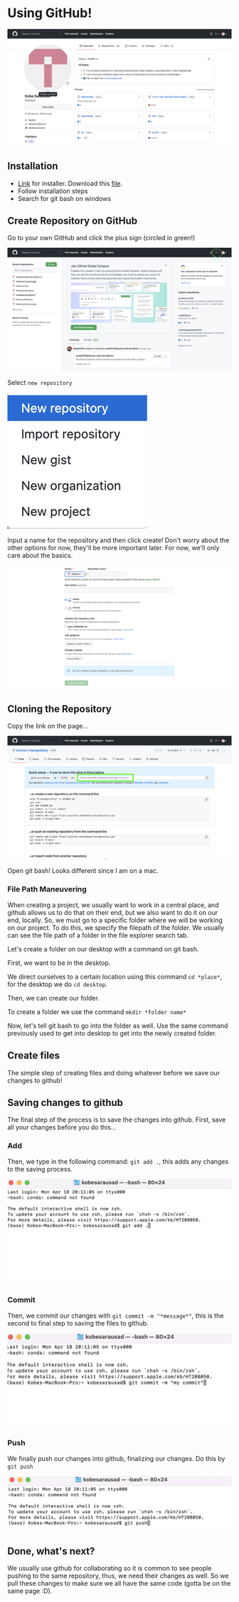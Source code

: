 # Using GitHub!

![](cover.png)

## Installation

- [Link](https://gitforwindows.org/) for installer. Download this [file](https://github.com/git-for-windows/git/releases/download/v2.35.3.windows.1/Git-2.35.3-32-bit.exe).
- Follow installation steps
- Search for git bash on windows

## Create Repository on GitHub

Go to your own GitHub and click the plus sign (circled in green!)

![](pic1.png)

Select `new repository`

![](pic2.png)

Input a name for the repository and then click create! Don't worry about the other options for now, they'll be more important later. For now, we'll only care about the basics.

![](pic3.png)

## Cloning the Repository

Copy the link on the page...

![](pic4.png)

Open git bash! Looks different since I am on a mac.

### File Path Maneuvering 

When creating a project, we usually want to work in a central place, and github allows us to do that on their end, but we also want to do it on our end, locally. So, we must go to a specific folder where we will be working on our project. To do this, we specify the filepath of the folder. We usually can see the file path of a folder in the file explorer search tab.

Let's create a folder on our desktop with a command on git bash.

First, we want to be in the desktop.

We direct ourselves to a certain location using this command `cd *place*`, for the desktop we do `cd desktop`.

Then, we can create our folder.

To create a folder we use the command `mkdir *folder name*`

Now, let's tell git bash to go into the folder as well. Use the same command previously used to get into desktop to get into the newly created folder.

## Create files

The simple step of creating files and doing whatever before we save our changes to github!

## Saving changes to github

The final step of the process is to save the changes into github. First, save all your changes before you do this...

### Add

Then, we type in the following command: `git add .`, this adds any changes to the saving process.

![](add.png)

### Commit

Then, we commit our changes with `git commit -m "*message*"`, this is the second to final step to saving the files to github.

![](commit.png)

### Push

We finally push our changes into github, finalizing our changes. Do this by `git push`

![](push.png)

## Done, what's next?

We usually use github for collaborating so it is common to see people pushing to the same repository, thus, we need their changes as well. So we pull these changes to make sure we all have the same code (gotta be on the same page :D). 
